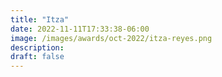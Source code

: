 ```yaml
---
title: "Itza"
date: 2022-11-11T17:33:38-06:00
image: /images/awards/oct-2022/itza-reyes.png
description:
draft: false
---
```


